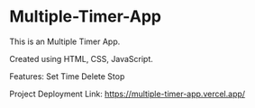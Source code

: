 # Multiple-Timer-App
This is an Multiple Timer App.

Created using HTML, CSS, JavaScript.

Features: Set Time
          Delete
          Stop

Project Deployment Link: https://multiple-timer-app.vercel.app/
